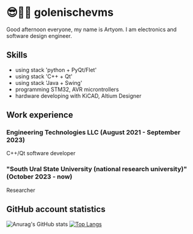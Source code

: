 # 😎🧑‍💻 golenischevms 
Good afternoon everyone, my name is Artyom. I am electronics and software design engineer.
## Skills
- using stack 'python + PyQt/Flet'
- using stack 'C++ + Qt'
- using stack 'Java + Swing'
- programming STM32, AVR microntrollers
- hardware developing with KiCAD, Altium Designer
## Work experience
### Engineering Technologies LLC (August 2021 - September 2023)
C++/Qt software developer
### "South Ural State University (national research university)" (October 2023 - now)
Researcher
## GitHub account statistics
![Anurag's GitHub stats](https://github-readme-stats.vercel.app/api?username=anuraghazra&show_icons=true&theme=transparent)
[![Top Langs](https://github-readme-stats.vercel.app/api/top-langs/?username=anuraghazra)](https://github.com/anuraghazra/github-readme-stats)
